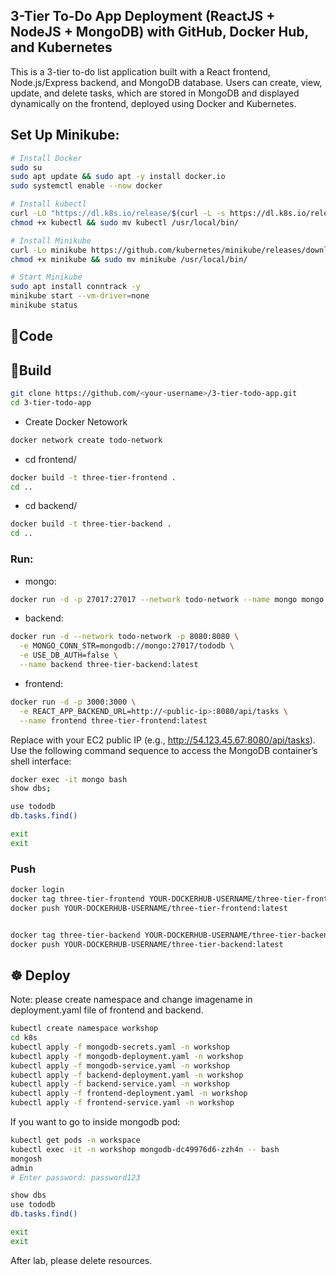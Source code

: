 ## 3-Tier To-Do App Deployment (ReactJS + NodeJS + MongoDB) with GitHub, Docker Hub, and Kubernetes

This is a 3-tier to-do list application built with a React frontend, Node.js/Express backend, and MongoDB database. Users can create, view, update, and delete tasks, which are stored in MongoDB and displayed dynamically on the frontend, deployed using Docker and Kubernetes.

## Set Up Minikube:

```bash
# Install Docker
sudo su
sudo apt update && sudo apt -y install docker.io
sudo systemctl enable --now docker

# Install kubectl
curl -LO "https://dl.k8s.io/release/$(curl -L -s https://dl.k8s.io/release/stable.txt)/bin/linux/amd64/kubectl"
chmod +x kubectl && sudo mv kubectl /usr/local/bin/

# Install Minikube
curl -Lo minikube https://github.com/kubernetes/minikube/releases/download/v1.24.0/minikube-linux-amd64
chmod +x minikube && sudo mv minikube /usr/local/bin/

# Start Minikube
sudo apt install conntrack -y
minikube start --vm-driver=none
minikube status
```

## 📜Code
## 🐳Build
```bash
git clone https://github.com/<your-username>/3-tier-todo-app.git
cd 3-tier-todo-app
```

- Create Docker Netowork
```bash
docker network create todo-network
```
- cd frontend/
```bash
docker build -t three-tier-frontend .
cd ..
```
- cd backend/
```bash
docker build -t three-tier-backend .
cd ..
```

### Run:
- mongo:
```bash
docker run -d -p 27017:27017 --network todo-network --name mongo mongo:latest
```
- backend:
```bash
docker run -d --network todo-network -p 8080:8080 \
  -e MONGO_CONN_STR=mongodb://mongo:27017/tododb \
  -e USE_DB_AUTH=false \
  --name backend three-tier-backend:latest
```

- frontend:
```bash
docker run -d -p 3000:3000 \
  -e REACT_APP_BACKEND_URL=http://<public-ip>:8080/api/tasks \
  --name frontend three-tier-frontend:latest
```
Replace <public-ip> with your EC2 public IP (e.g., http://54.123.45.67:8080/api/tasks).
Use the following command sequence to access the MongoDB container’s shell interface:
```bash
docker exec -it mongo bash 
show dbs;

use tododb 
db.tasks.find()

exit 
exit 
```

### Push
```bash
docker login
docker tag three-tier-frontend YOUR-DOCKERHUB-USERNAME/three-tier-frontend:latest
docker push YOUR-DOCKERHUB-USERNAME/three-tier-frontend:latest


docker tag three-tier-backend YOUR-DOCKERHUB-USERNAME/three-tier-backend:latest
docker push YOUR-DOCKERHUB-USERNAME/three-tier-backend:latest

```

## ☸️ Deploy
Note: please create namespace and change imagename in deployment.yaml file of frontend and backend.
```bash
kubectl create namespace workshop
cd k8s
kubectl apply -f mongodb-secrets.yaml -n workshop
kubectl apply -f mongodb-deployment.yaml -n workshop
kubectl apply -f mongodb-service.yaml -n workshop
kubectl apply -f backend-deployment.yaml -n workshop
kubectl apply -f backend-service.yaml -n workshop
kubectl apply -f frontend-deployment.yaml -n workshop
kubectl apply -f frontend-service.yaml -n workshop
```
If you want to go to inside mongodb pod:
```bash
kubectl get pods -n workspace
kubectl exec -it -n workshop mongodb-dc49976d6-zzh4n -- bash
mongosh
admin
# Enter password: password123

show dbs
use tododb 
db.tasks.find()

exit 
exit 
```

After lab, please delete resources. 
